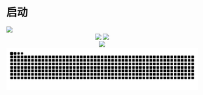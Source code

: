 # 启动
<img src="https://cdn.jsdelivr.net/gh/Alanyaeer/ImgSummary@master/img/202312212341286.webp"/>
<div align="center">
   <img height="137px"   src="https://github-readme-stats.vercel.app/api?username=Alanyaeer&hide_title=true&hide_border=true&show_icons=trueline_height=21&text_color=000&icon_color=000&bg_color=0,ea6161,ffc64d,fffc4d,52fa5a&theme=graywhite" />
   <img height="137px"  src="https://github-readme-stats.vercel.app/api/top-langs/?username=Alanyaeer&hide_title=true&hide_border=true&layout=compact&langs_count=6&text_color=000&icon_color=fff&bg_color=0,52fa5a,4dfcff,c64dff&theme=graywhite" /> 
</div>
<div align="center"> <img src="https://github-readme-activity-graph.vercel.app/graph?username=Alanyaeer&theme=dracula"> </div>
<div align="center"><img src="https://raw.githubusercontent.com/Alanyaeer/Alanyaeer/output/github-contribution-grid-snake.svg" /></div>
